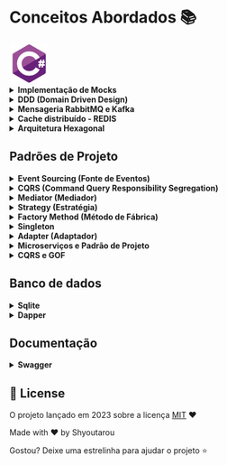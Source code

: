 # Conceitos Abordados :books:

<!--Banner session-->
<img src="./assets/csharp.svg" alt="csharp" title="C#" width="70" height="70">


<details>
    <summary><strong>Implementação de Mocks</strong></summary>
<br />


A implementação de mocks é uma prática comum no desenvolvimento de testes unitários, onde objetos simulados são utilizados para substituir dependências reais e controlar o comportamento esperado durante os testes. Vou descrever o processo geral de implementação de mocks e em seguida fazer uma comparação entre as ferramentas NSubstitute e Mockito.

Implementação de Mocks:

Escolha uma ferramenta de mocking: Existem várias bibliotecas disponíveis para implementação de mocks em diferentes linguagens de programação, como NSubstitute, Mockito, Moq, entre outras. Você precisa escolher uma biblioteca que seja compatível com a linguagem de programação que você está utilizando.

Configure a dependência a ser substituída: Identifique a dependência que será substituída pelo mock. Isso pode ser uma classe, uma interface ou um objeto que você deseja simular durante o teste.

Crie o mock: Utilize a biblioteca de mocking para criar o mock da dependência. Isso geralmente envolve criar um objeto simulado que implementa a mesma interface ou classe da dependência real.

Defina o comportamento do mock: Configure o comportamento esperado do mock. Por exemplo, você pode definir quais métodos devem ser chamados, quais valores devem ser retornados ou quais exceções devem ser lançadas em determinadas situações.

Utilize o mock nos testes: Substitua a dependência real pelo mock nos testes. Assim, você terá controle total sobre o comportamento do objeto simulado e poderá verificar se as interações esperadas ocorreram corretamente durante o teste.

NSubstitute vs. Mockito:

Aqui estão algumas características, prós e contras das bibliotecas NSubstitute e Mockito:

NSubstitute:

Características:
- Sintaxe fluente e fácil de usar.
- Suporta substituição de interfaces e classes concretas.
- Permite configurar o comportamento dos mocks de forma simples e clara.
- Fornece recursos adicionais, como verificações de argumentos e substitutos parciais.
Prós:
- Sintaxe clara e legível, o que torna os testes mais expressivos.
- Fácil integração com a maioria das estruturas de teste.
- Suporta a criação de mocks tanto para interfaces quanto para classes concretas.
- Boa documentação e comunidade ativa.
Contras:
- Algumas funcionalidades avançadas podem não estar disponíveis.
- Pode ser necessário escrever mais código em casos complexos de configuração de mocks.

Mockito:

Características:
- Biblioteca popular para mock em Java.
- Suporta substituição de interfaces e classes concretas.
- Possui uma sintaxe clara e concisa.
Prós:
- Sintaxe simples e intuitiva.
- Amplamente adotado e com uma comunidade ativa.
- Oferece recursos avançados, como verificação de chamadas, captura de argumentos e comportamento condicional.
Contras:
- Foco principal na linguagem Java, embora haja suporte para outras linguagens por meio de portes ou bibliotecas relacionadas.
- Pode haver uma curva de aprendizado inicial para dominar todos os recursos.


Ambas as ferramentas, NSubstitute e Mockito, são amplamente utilizadas e oferecem recursos eficientes para a implementação de mocks. A escolha entre elas dependerá principalmente da linguagem de programação que você está utilizando e das preferências pessoais. É recomendado experimentar as bibliotecas e verificar qual delas melhor atende às suas necessidades em termos de facilidade de uso, funcionalidades disponíveis e integração com seu ambiente de teste.

### Testes Unitários

Para criar testes unitários para o seu programa, você pode utilizar uma biblioteca de testes como o MSTest, NUnit ou XUnit. Vou utilizar o MSTest como exemplo para criar os testes unitários para as funcionalidades da classe ContaBancaria_BS.
Aqui estão os passos corretos para criar um projeto de testes MSTest para .NET Core:

1.	No Visual Studio, clique com o botão direito na solução e selecione "Adicionar" > "Novo Projeto".
2.	No painel de criação de projeto, pesquise por "Test" ou "Test Project".
3.	Escolha "Projeto de Testes MSTest" (ou "MSTest Test Project" em inglês).
4.	Dê um nome ao projeto de testes e clique em "Criar".

Com isso, você criará um projeto de testes MSTest para o seu projeto .NET Core. 

<p align="center">
	<img src="./assets/projetoMSTest.png" alt="csharp" title="C#" width="550" height="120">
</p>

Agora, crie uma nova classe chamada ContaBancaria_BS_Tests para conter os testes unitários. Lembre-se de que é uma boa prática ter uma classe de testes para cada classe que você deseja testar.


```bash
using Microsoft.VisualStudio.TestTools.UnitTesting;

[TestClass]
public class ContaBancaria_BS_Tests
{
    [TestMethod]
    public void Test_Deposito()
    {
        // Arrange
        var conta = new ContaBancaria_BS(1, "Titular Teste");
        double valorDeposito = 100.0;

        // Act
        conta.Deposito(valorDeposito);

        // Assert
        double saldoEsperado = valorDeposito;
        Assert.AreEqual(saldoEsperado, conta.GetSaldo(), "O saldo após o depósito não foi calculado corretamente.");
    }

    [TestMethod]
    public void Test_Saque()
    {
        // Arrange
        var conta = new ContaBancaria_BS(1, "Titular Teste", 200.0);
        double valorSaque = 50.0;

        // Act
        conta.Saque(valorSaque);

        // Assert
        double saldoEsperado = 200.0 - (valorSaque + 3.5);
        Assert.AreEqual(saldoEsperado, conta.GetSaldo(), "O saldo após o saque não foi calculado corretamente.");
    }

    [TestMethod]
    public void Test_ExibirDadosConta()
    {
        // Arrange
        var conta = new ContaBancaria_BS(1, "Titular Teste", 500.0);
        string dadosEsperados = "Conta 1, Titular: Titular Teste, Saldo: $ 500.00";

        // Act
        string dadosConta = conta.ToString();

        // Assert
        Assert.AreEqual(dadosEsperados, dadosConta, "Os dados da conta não foram exibidos corretamente.");
    }
}


```

Depois, mova a classe ContaBancaria_BS_Tests para esse projeto de testes e execute os testes na janela "Test Explorer".
Neste exemplo, criamos três métodos de teste para as funcionalidades Deposito, Saque e ExibirDadosConta da classe ContaBancaria_BS. Cada método de teste cria uma instância da classe ContaBancaria_BS, executa a funcionalidade relevante e, em seguida, compara o resultado com o resultado esperado usando o método Assert.AreEqual.
Lembre-se de que você pode criar mais testes para outras funcionalidades ou cenários que desejar validar. Os testes unitários são uma ótima maneira de garantir que suas classes e métodos estejam funcionando corretamente e que quaisquer alterações futuras não introduzam regressões no seu código. Certifique-se de que sua classe ContaBancaria_BS esteja corretamente implementada para que os testes funcionem conforme o esperado.

A escolha entre as diferentes bibliotecas de teste geralmente se resume a preferências pessoais, integração com ferramentas existentes ou convenções de equipe. Algumas equipes podem preferir usar a biblioteca padrão fornecida pela Microsoft, que é o MSTest. Outras podem optar por bibliotecas de terceiros, como o NUnit ou XUnit, devido a recursos adicionais ou à forma de escrever os testes.
MSTest é uma biblioteca de testes bem estabelecida e suportada pela Microsoft, e muitas vezes é a escolha padrão para projetos .NET dentro do ecossistema Microsoft. No entanto, NUnit e XUnit também são amplamente utilizados e têm uma base de usuários considerável.
Independentemente da biblioteca que você escolher, o mais importante é escrever testes unitários sólidos que cubram seus cenários de uso e garantam a qualidade do código. O uso de qualquer biblioteca de teste bem conhecida permitirá que você alcance esse objetivo.


Agora que você criou a classe de teste e instalou o MSTest, você pode executar os testes para garantir que a classe ContaBancaria_BS esteja funcionando conforme o esperado.
Para executar os testes, siga os passos abaixo:
1.	Abra a janela "Test Explorer": No Visual Studio, vá para "Test" > "Windows" > "Test Explorer". 

<p align="center">
	<img src="./assets/TestExplorer.png" alt="csharp" title="C#" width="550" height="120">
</p>

2.	Isso abrirá a janela do Test Explorer, onde você verá a lista de todos os testes disponíveis no projeto.
3.	Certifique-se de que os testes estão visíveis na janela "Test Explorer": Se você escreveu os testes corretamente com o atributo [TestMethod] acima de cada método de teste, os testes devem aparecer na janela do Test Explorer.
4.	Execute os testes: Para executar todos os testes, clique no botão "Run All" na parte superior da janela do Test Explorer. Isso executará todos os métodos de teste na classe ContaBancaria_BS_Tests e exibirá os resultados na janela.

<p align="center">
	<img src="./assets/RunAll.png" alt="csharp" title="C#" width="550" height="120">
</p>

5.	Verifique os resultados dos testes: Após a execução dos testes, você verá o status de cada teste (passou ou falhou) na janela do Test Explorer. Se um teste falhar, você verá detalhes do motivo do erro.

<p align="center">
	<img src="./assets/Passoufalhou.png" alt="csharp" title="C#" width="550" height="120">
</p>

6.	Depuração de testes (opcional): Se algum teste falhar e você quiser depurar para encontrar o problema, basta clicar com o botão direito no teste específico na janela do Test Explorer e selecionar "Debug Selected Tests". Isso permitirá que você execute o teste em modo de depuração e inspecione as variáveis e etapas do código.


<p align="center">
	<img src="./assets/DepurarErro.png" alt="csharp" title="C#" width="550" height="120">
</p>

Pronto! Você agora pode executar e verificar os resultados dos testes. Se todos os testes passarem, isso significa que suas funcionalidades na classe ContaBancaria_BS estão funcionando corretamente. Caso algum teste falhe, você poderá identificar o problema e corrigir a funcionalidade correspondente na classe original.
Lembre-se de que, conforme você desenvolve e altera a classe ContaBancaria_BS, é uma boa prática executar os testes regularmente para garantir que as mudanças não tenham introduzido regressões no código. Testes unitários são uma parte essencial da prática de desenvolvimento orientado a testes (TDD) e ajudam a manter a qualidade do código ao longo do tempo.


</details>



<details>
    <summary><strong>DDD (Domain Driven Design)</strong></summary>
    <br />


Domain-Driven Design (DDD) é uma abordagem de design de software que se concentra na modelagem do domínio do problema em questão. O objetivo principal do DDD é desenvolver sistemas que reflitam de forma precisa e eficaz as regras e conceitos do negócio, tornando o código mais legível, compreensível e escalável.

No DDD, o "domínio" refere-se à área de conhecimento específica que o software está tentando resolver. Pode ser qualquer coisa, desde uma aplicação bancária até um sistema de gerenciamento de pedidos online. O DDD coloca o domínio no centro do design do software, buscando compreender profundamente os requisitos, processos e regras do domínio.

Aqui estão alguns conceitos-chave do DDD:

1.	Modelagem do domínio: No DDD, o domínio é modelado através de entidades, agregados, serviços, eventos e valores de objetos. A ideia é criar um modelo rico e expressivo que reflita as complexidades e interações do domínio. A modelagem do domínio é uma atividade colaborativa que envolve especialistas no negócio e desenvolvedores.

2.	Bounded Contexts (Contextos Delimitados): Um Bounded Context é um limite lógico em torno de um modelo de domínio específico. É uma forma de dividir um sistema em partes menores e mais gerenciáveis, cada uma com seu próprio modelo de domínio e linguagem ubíqua (linguagem compartilhada por especialistas e desenvolvedores). Essa divisão ajuda a lidar com complexidades e a garantir que o modelo de domínio seja coerente dentro de cada contexto.

3.	Ubiquitous Language (Linguagem Ubíqua): A Linguagem Ubíqua é uma linguagem compartilhada entre os especialistas do domínio e os desenvolvedores. É uma linguagem que descreve conceitos e processos do negócio de forma precisa e comum a todas as partes envolvidas. O uso dessa linguagem comum ajuda a evitar ambiguidades e facilita a comunicação efetiva entre todos os envolvidos no projeto.

4.	Aggregates (Agregados): Agregados são grupos de objetos relacionados que são tratados como uma única unidade. Eles definem limites claros para a consistência e a transação no modelo de domínio. Os agregados encapsulam regras de negócio e controlam o acesso aos objetos internos. Eles são responsáveis por garantir a integridade dos dados e manter a consistência no contexto delimitado.

O DDD oferece uma abordagem mais estruturada e orientada ao negócio para o desenvolvimento de software, permitindo que os desenvolvedores compreendam melhor o problema em questão e criem soluções


</details>



<details>
    <summary><strong>Mensageria RabbitMQ e Kafka</strong></summary>
    <br />

Uma arquitetura de mensageria envolve a troca de mensagens assíncronas entre diferentes componentes de um sistema distribuído. Esses componentes podem ser aplicativos, serviços, microsserviços ou outros elementos que precisam se comunicar de forma eficiente e confiável. Vou explicar o funcionamento geral dessa arquitetura.

1.	Produtores de mensagens: Os produtores de mensagens são os componentes responsáveis por enviar as mensagens para a plataforma de mensageria. Eles podem ser aplicativos, serviços ou sistemas que geram dados ou eventos que precisam ser transmitidos para outros componentes. Os produtores enviam as mensagens para um "broker" (intermediário), que é a peça central da arquitetura de mensageria.

2.	Broker de mensagens: O broker é o componente central responsável por receber as mensagens dos produtores e roteá-las para os destinatários apropriados. Ele atua como um intermediário entre os produtores e os consumidores, garantindo que as mensagens sejam encaminhadas corretamente. O broker armazena temporariamente as mensagens em filas ou tópicos, dependendo do modelo de mensageria utilizado.

3.	Modelo de mensageria: Existem dois modelos comuns de mensageria: o modelo de filas e o modelo de publicação/assinatura.

4.	Modelo de filas: Nesse modelo, as mensagens são enviadas para filas específicas no broker e os consumidores se conectam a essas filas para receber as mensagens. Cada mensagem é processada por apenas um consumidor. O broker garante que as mensagens sejam entregues na ordem em que foram recebidas.
5.	Modelo de publicação/assinatura: Nesse modelo, as mensagens são publicadas em tópicos e os consumidores se inscrevem nos tópicos para receber as mensagens. Dessa forma, várias instâncias de consumidores podem receber e processar as mensagens simultaneamente. O broker garante que todas as instâncias inscritas em um tópico recebam a mensagem.
6.	Consumidores de mensagens: Os consumidores são os componentes que recebem e processam as mensagens enviadas pelos produtores. Eles podem ser aplicativos, serviços ou outros sistemas que dependem das informações contidas nas mensagens para realizar algum tipo de processamento. Os consumidores se conectam ao broker e podem consumir as mensagens em tempo real ou em intervalos regulares, dependendo da necessidade do sistema.

7.	Garantia de entrega: Em muitos sistemas de mensageria, a plataforma oferece garantias de entrega das mensagens. Isso significa que o broker garante que as mensagens sejam entregues aos consumidores, mesmo em situações de falha ou interrupção temporária. Essa garantia pode ser obtida por meio de confirmações de entrega explícitas ou outros mecanismos de rastreamento.

Uma arquitetura de mensageria é escalável e flexível, permitindo que os diferentes componentes de um sistema se comuniquem de maneira assíncrona e desacoplada. Isso ajuda a garantir uma melhor escalabilidade, resiliência e tolerância a falhas no sistema como um todo. Além disso, a mensageria é útil para lidar com picos de carga, permitindo que os produtores e consumidores ajustem o ritmo de envio e processamento de mensagens conforme necessário.

As plataformas de mensageria, como RabbitMQ e Kafka, fornecem recursos adicionais, como roteamento flexível, filas de mensagens duráveis, persistência, replicação e particionamento, que tornam a arquitetura de mensageria ainda mais poderosa e adaptável a diferentes cenários de uso.


</details>


<details>
    <summary><strong>Cache distribuído - REDIS</strong></summary>
    <br />

O cache distribuído é uma técnica utilizada para melhorar o desempenho de um sistema distribuído, armazenando em memória dados frequentemente acessados, de forma a reduzir a latência e minimizar a carga em recursos como bancos de dados ou serviços externos. Um exemplo popular de cache distribuído é o Redis.

O Redis é um banco de dados em memória de código aberto que é amplamente utilizado como uma solução de cache distribuído devido à sua velocidade, capacidade de armazenamento em memória e recursos avançados. Aqui estão algumas características e benefícios do Redis como um cache distribuído:

1.	Armazenamento em memória: O Redis é conhecido por sua capacidade de armazenar dados em memória, o que permite um acesso muito rápido e eficiente aos dados em comparação com o armazenamento em disco. Isso é especialmente útil para dados que são acessados com frequência e exigem uma resposta rápida.

2.	Estruturas de dados avançadas: O Redis oferece várias estruturas de dados avançadas, como strings, hashes, listas, conjuntos e sorted sets, que podem ser usadas para armazenar e manipular dados de forma eficiente. Isso permite que o Redis seja utilizado não apenas como um cache simples de chave-valor, mas também para realizar operações mais complexas nos dados armazenados.

3.	Recursos de expiração e evicção: O Redis permite definir um tempo de expiração para os dados armazenados, após o qual eles são automaticamente removidos do cache. Além disso, o Redis também possui recursos de evicção para gerenciar o uso de memória quando o cache atinge um determinado limite. Esses recursos garantem que o cache seja eficiente em termos de uso de memória e mantenha apenas os dados mais relevantes.

4.	Escalabilidade e alta disponibilidade: O Redis pode ser configurado como um cluster distribuído para oferecer escalabilidade horizontal e alta disponibilidade. Ele permite a distribuição dos dados em vários nós, permitindo que o cache seja dimensionado para atender a um grande número de solicitações simultâneas e fornecer uma camada de tolerância a falhas.

5.	Integração com várias linguagens e frameworks: O Redis possui bibliotecas e drivers disponíveis para várias linguagens de programação, o que facilita a integração com diferentes sistemas e aplicativos. Além disso, muitos frameworks e ferramentas populares possuem suporte nativo ao Redis, tornando a utilização do cache distribuído mais fácil e conveniente.

O Redis é amplamente adotado em diferentes cenários, desde aplicações web em tempo real até sistemas de alta performance e escalabilidade. No entanto, é importante considerar que o cache distribuído com Redis pode adicionar uma camada adicional de complexidade ao sistema, e é necessário planejar adequadamente sua implementação e gerenciamento para obter os benefícios desejados.


</details>


<details>
    <summary><strong>Arquitetura Hexagonal</strong></summary>
    <br />

A Arquitetura Hexagonal, também conhecida como Arquitetura de Ports and Adapters (Portas e Adaptadores), é um padrão de arquitetura de software que busca separar o núcleo do domínio da aplicação das camadas externas, como interfaces de usuário, bancos de dados e serviços externos. Essa abordagem promove a independência e a testabilidade do núcleo da aplicação, além de facilitar a evolução e a manutenção do sistema como um todo.

A principal ideia por trás da Arquitetura Hexagonal é colocar o domínio da aplicação no centro do design e protegê-lo das complexidades e detalhes técnicos das camadas externas. Aqui estão os principais componentes e conceitos dessa arquitetura:

1.	Núcleo do Domínio: O núcleo do domínio é o cerne da aplicação, onde estão as regras de negócio e as entidades principais. Ele é independente de qualquer tecnologia específica e contém a lógica que define o comportamento da aplicação.

2.	Portas (Ports): As portas são interfaces que representam contratos entre o núcleo do domínio e as camadas externas. Elas definem os serviços ou funcionalidades que o núcleo do domínio precisa para se comunicar com o mundo externo. As portas são implementadas pelas camadas externas, como interfaces de usuário, serviços externos, adaptadores de banco de dados, etc.

3.	Adaptadores (Adapters): Os adaptadores são as implementações concretas das portas. Eles conectam o núcleo do domínio às camadas externas, permitindo que o sistema se comunique com recursos externos. Por exemplo, um adaptador pode ser responsável por implementar uma porta que realiza a persistência de dados em um banco de dados específico.

4.	Camadas Externas: As camadas externas são responsáveis por lidar com detalhes técnicos, como interfaces de usuário, persistência de dados, serviços externos, entre outros. Elas dependem do núcleo do domínio e se comunicam com ele por meio das portas.

A Arquitetura Hexagonal promove diversos benefícios, como:

- Desacoplamento: O núcleo do domínio não conhece as implementações específicas das camadas externas, o que resulta em um sistema altamente desacoplado. Isso permite que as camadas sejam substituídas ou modificadas sem afetar o núcleo do domínio.

- Testabilidade: O núcleo do domínio pode ser facilmente testado de forma isolada, pois não possui dependências diretas com as camadas externas. Isso facilita a criação de testes automatizados e aumenta a confiabilidade do sistema.

- Flexibilidade: A Arquitetura Hexagonal permite a evolução do sistema de forma mais fácil e modular. As mudanças nas camadas externas não afetam o núcleo do domínio, tornando o sistema mais flexível e adaptável a novos requisitos.

- Reutilização de Código: A separação clara entre o núcleo do domínio e as camadas externas permite reutilizar o código do domínio em diferentes contextos e interfaces, facilitando a manutenção e reduzindo a duplicação de código.

No entanto, a Arquitetura Hexagonal também pode aumentar a complexidade do sistema, especialmente em aplicações menores ou com requisitos mais simples. É importante avaliar as necessidades do projeto e o tamanho da equipe antes de adotar essa arquitetura, a fim de evitar excesso de complexidade desnecessária.


</details>

## Padrões de Projeto

<details>
    <summary><strong>Event Sourcing (Fonte de Eventos)</strong></summary>
    <br />

O Event Sourcing é um padrão que captura todos os eventos de mudança de estado em um sistema e os armazena como uma sequência de eventos. Esses eventos podem ser reproduzidos para reconstruir o estado atual do sistema a qualquer momento.

O padrão de projeto Event Sourcing (Fonte de Eventos) é uma abordagem em que o estado de um sistema é determinado por uma sequência de eventos que descrevem todas as alterações ocorridas nesse sistema ao longo do tempo. Em vez de armazenar apenas o estado atual, o Event Sourcing registra todos os eventos relevantes e os armazena em uma sequência imutável.

Aqui está um exemplo simples em C# para ilustrar como o Event Sourcing pode ser implementado:


```bash
// Definição do modelo de evento
public abstract class Event
{
    public DateTime Timestamp { get; } = DateTime.Now;
}

public class DepositoRealizadoEvent : Event
{
    public double Valor { get; }

    public DepositoRealizadoEvent(double valor)
    {
        Valor = valor;
    }
}

public class SaqueRealizadoEvent : Event
{
    public double Valor { get; }

    public SaqueRealizadoEvent(double valor)
    {
        Valor = valor;
    }
}

// Definição da classe ContaBancaria
public class ContaBancaria
{
    private readonly List<Event> eventos;
    private double saldo;

    public ContaBancaria()
    {
        eventos = new List<Event>();
        saldo = 0;
    }

    public void Deposito(double valor)
    {
        var evento = new DepositoRealizadoEvent(valor);
        eventos.Add(evento);
        saldo += valor;
    }

    public void Saque(double valor)
    {
        if (saldo >= valor)
        {
            var evento = new SaqueRealizadoEvent(valor);
            eventos.Add(evento);
            saldo -= valor;
        }
        else
        {
            throw new InvalidOperationException("Saldo insuficiente");
        }
    }

    public void ReverterUltimoEvento()
    {
        if (eventos.Count > 0)
        {
            var ultimoEvento = eventos[eventos.Count - 1];
            eventos.Remove(ultimoEvento);

            if (ultimoEvento is DepositoRealizadoEvent depositoEvent)
            {
                saldo -= depositoEvent.Valor;
            }
            else if (ultimoEvento is SaqueRealizadoEvent saqueEvent)
            {
                saldo += saqueEvent.Valor;
            }
        }
    }

    public override string ToString()
    {
        return $"Saldo: {saldo:C}";
    }
}

```

Nesta implementação, utilizamos classes para representar os eventos relevantes para a ContaBancaria, como DepositoRealizadoEvent e SaqueRealizadoEvent. Cada evento registra as informações necessárias para reconstruir o estado da conta.

A classe ContaBancaria mantém uma lista de eventos ocorridos, armazenados na ordem em que foram registrados. Os métodos Deposito e Saque adicionam os eventos correspondentes à lista e atualizam o saldo da conta. O método ReverterUltimoEvento desfaz o último evento registrado, atualizando o saldo de acordo.

Dessa forma, utilizando o padrão de Event Sourcing, é possível registrar todos os eventos ocorridos na conta bancária ao longo do tempo, permitindo a reconstrução do estado atual a partir dessa sequência de eventos.

Lembrando que essa é uma implementação simplificada do Event Sourcing, e em um cenário real seria necessário considerar aspectos como persistência dos eventos em uma fonte de armazenamento, reconstrução do estado

Conclusão: 

A implementação utilizando o padrão de Event Sourcing tornou a classe ContaBancaria mais longa e complexa em comparação com a implementação anterior. O Event Sourcing, como qualquer padrão de projeto, tem vantagens e desvantagens, e a escolha de usá-lo depende do contexto e dos requisitos do sistema.

A principal vantagem do Event Sourcing é a capacidade de reconstruir o estado atual de um objeto ou sistema a partir de uma sequência de eventos registrados. Isso permite rastrear todas as alterações ocorridas ao longo do tempo e obter uma visão histórica completa do objeto. Além disso, o Event Sourcing possibilita implementar recursos como desfazer/reverter eventos, auditoria e análise de dados históricos.

No entanto, o Event Sourcing também adiciona complexidade ao código. Ele introduz a necessidade de manter e gerenciar uma sequência de eventos, além de exigir uma lógica adicional para reconstruir o estado atual a partir desses eventos. Em alguns casos, essa complexidade pode ser desnecessária ou indesejada, especialmente quando os requisitos do sistema não exigem a capacidade de reconstrução de estados passados ou de desfazer eventos.

Portanto, é importante avaliar os requisitos do sistema, o contexto e as necessidades específicas antes de decidir se o padrão de Event Sourcing é apropriado. Em alguns casos, uma abordagem mais simples e direta, como a implementação original sem Event Sourcing, pode ser mais adequada e compreensível.

Na implementação específica do exemplo da classe ContaBancaria, o uso do padrão de Event Sourcing pode ser considerado desnecessário, pois os requisitos do sistema não parecem exigir a capacidade de reconstrução do estado passado ou de desfazer eventos. Portanto, para esse caso específico, uma abordagem mais simples e direta, como a implementação original sem o Event Sourcing, pode ser mais indicada.

No entanto, é importante lembrar que a adequação do padrão de Event Sourcing depende dos requisitos e das necessidades do sistema em questão. Em outros cenários, em que seja necessário manter um histórico completo de eventos ou permitir a reconstrução de estados anteriores, o Event Sourcing pode ser uma escolha valiosa.

Portanto, é sempre recomendado analisar cuidadosamente os requisitos do sistema, considerar as vantagens e desvantagens do padrão de Event Sourcing e avaliar se ele realmente trará benefícios significativos ao projeto em questão. A decisão final dependerá do contexto e das necessidades específicas do sistema.


</details>


<details>
    <summary><strong>CQRS (Command Query Responsibility Segregation)</strong></summary>
    <br />

O CQRS é um padrão que separa as operações de leitura (queries) das operações de gravação (commands) em um sistema. Ele divide o modelo de domínio em dois, otimizando as operações de leitura e gravação de forma independente.

O padrão de projeto CQRS (Command Query Responsibility Segregation) separa a lógica de gravação (comandos) da lógica de leitura (consultas) em um sistema. Ele reconhece que as operações de gravação e leitura têm necessidades e características diferentes, permitindo que sejam tratadas de forma independente.

Aqui está um exemplo simples em C# para demonstrar como o CQRS pode ser implementado:


```bash
// Definição dos comandos
public class DepositoCommand
{
    public int NumeroConta { get; set; }
    public double Valor { get; set; }
}

public class SaqueCommand
{
    public int NumeroConta { get; set; }
    public double Valor { get; set; }
}

// Definição dos handlers de comandos
public class ContaBancariaCommandHandler
{
    private readonly Dictionary<int, ContaBancaria> contas;

    public ContaBancariaCommandHandler()
    {
        contas = new Dictionary<int, ContaBancaria>();
    }

    public void Handle(DepositoCommand command)
    {
        if (!contas.ContainsKey(command.NumeroConta))
        {
            throw new InvalidOperationException("Conta não encontrada");
        }

        ContaBancaria conta = contas[command.NumeroConta];
        conta.Deposito(command.Valor);
    }

    public void Handle(SaqueCommand command)
    {
        if (!contas.ContainsKey(command.NumeroConta))
        {
            throw new InvalidOperationException("Conta não encontrada");
        }

        ContaBancaria conta = contas[command.NumeroConta];
        conta.Saque(command.Valor);
    }

    public void CriarConta(ContaBancaria conta)
    {
        contas[conta.Numero] = conta;
    }
}

// Definição dos queries
public class SaldoQuery
{
    public int NumeroConta { get; set; }
}

// Definição dos handlers de queries
public class ContaBancariaQueryHandler
{
    private readonly Dictionary<int, ContaBancaria> contas;

    public ContaBancariaQueryHandler()
    {
        contas = new Dictionary<int, ContaBancaria>();
    }

    public double Handle(SaldoQuery query)
    {
        if (!contas.ContainsKey(query.NumeroConta))
        {
            throw new InvalidOperationException("Conta não encontrada");
        }

        ContaBancaria conta = contas[query.NumeroConta];
        return conta.Saldo;
    }
}

// Uso do CQRS
public class Program
{
    public static void Main(string[] args)
    {
        var commandHandler = new ContaBancariaCommandHandler();
        var queryHandler = new ContaBancariaQueryHandler();

        // Criar uma nova conta
        var conta = new ContaBancaria(5447, "Milton Gonçalves");
        commandHandler.CriarConta(conta);

        // Realizar operações na conta
        commandHandler.Handle(new DepositoCommand { NumeroConta = conta.Numero, Valor = 200.0 });
        commandHandler.Handle(new SaqueCommand { NumeroConta = conta.Numero, Valor = 199.0 });

        // Obter saldo da conta
        double saldo = queryHandler.Handle(new SaldoQuery { NumeroConta = conta.Numero });

        Console.WriteLine($"Saldo da conta {conta.Numero}: {saldo:C}");
    }
}

```


Nessa implementação, utilizamos a classe ContaBancaria fornecida e renomeamos os handlers de comandos e queries para ContaBancariaCommandHandler e ContaBancariaQueryHandler, respectivamente.

As classes de comandos (DepositoCommand e SaqueCommand) representam as operações de gravação. Os handlers de comandos (ContaBancariaCommandHandler) são responsáveis por processar esses comandos e atualizar o saldo da conta correspondente.

No exemplo, primeiro criamos uma nova conta bancária com o número 5447 e o titular "Milton Gonçalves". Em seguida, utilizamos o ContaBancariaCommandHandler para realizar operações na conta, como depósitos e saques.

Para realizar uma consulta de saldo, utilizamos a classe SaldoQuery, que representa a operação de consulta. O ContaBancariaQueryHandler é responsável por processar essa consulta e retornar o saldo da conta correspondente.

Ao executar o código, as operações de depósito e saque são realizadas na conta bancária criada, e em seguida é feita uma consulta para obter o saldo atual da conta. O resultado é impresso no console.

Essa implementação utiliza o padrão CQRS para separar as operações de leitura e gravação, permitindo um melhor controle sobre cada tipo de operação e facilitando a evolução e manutenção do sistema ao longo do tempo.


Conclusão: 

Você está correto em apontar que a implementação utilizando o padrão CQRS tornou a classe ContaBancaria mais longa e complexa em comparação com a implementação original. O CQRS, como qualquer padrão de projeto, tem vantagens e desvantagens, e a escolha de usá-lo depende do contexto e dos requisitos do sistema.

A principal vantagem do padrão CQRS é a separação clara e explícita das operações de leitura e gravação. Isso permite otimizar cada tipo de operação de acordo com suas necessidades específicas. Por exemplo, a lógica de gravação pode ser otimizada para garantir a consistência e integridade dos dados, enquanto a lógica de leitura pode ser otimizada para melhorar o desempenho ao recuperar informações.

Além disso, o padrão CQRS facilita a evolução e manutenção do sistema ao longo do tempo. Como as operações de leitura e gravação são separadas, é possível modificar ou adicionar novas funcionalidades em uma área sem afetar a outra. Isso melhora a escalabilidade e a flexibilidade do sistema.

No entanto, é importante notar que a adoção do padrão CQRS não é recomendada para todos os sistemas. Em alguns casos, onde a complexidade não é alta ou os requisitos não exigem separação estrita das operações de leitura e gravação, pode ser mais adequado manter uma implementação mais simples e compreensível.

A escolha de usar ou não o padrão CQRS deve ser baseada em uma análise cuidadosa dos requisitos do sistema, complexidade do domínio e necessidades específicas. É essencial considerar se os benefícios trazidos pelo padrão CQRS superam a complexidade adicional que ele pode introduzir.

Em resumo, o padrão CQRS é útil em cenários complexos ou onde a separação de operações de leitura e gravação é crítica. Porém, em casos mais simples, pode ser preferível manter uma implementação mais simples e compreensível.



</details>


<details>
    <summary><strong>Mediator (Mediador)</strong></summary>
    <br />

O Mediator é um padrão que promove o baixo acoplamento entre componentes de um sistema. Ele define um objeto mediador que coordena as interações entre esses componentes, reduzindo a dependência direta entre eles.

O padrão de projeto Mediator é um padrão comportamental que promove a comunicação indireta entre objetos, reduzindo o acoplamento entre eles. O Mediator define um objeto mediador que coordena as interações entre outros objetos, conhecidos como colegas. Essa abordagem facilita a manutenção e extensão do sistema, uma vez que as interações ocorrem por meio de um único ponto de comunicação centralizado.

Aqui está uma implementação simplificada do padrão Mediator para a aplicação de ContaBancaria em C#:


```bash
// Definição do mediador
public interface IMediator
{
    void Enviar(string mensagem, ContaBancaria conta);
}

// Implementação do mediador
public class ContaMediator : IMediator
{
    public void Enviar(string mensagem, ContaBancaria conta)
    {
        if (mensagem == "Saldo")
        {
            double saldo = conta.ObterSaldo();
            Console.WriteLine($"Saldo da conta {conta.Numero}: {saldo:C}");
        }
        else if (mensagem == "Deposito")
        {
            conta.RealizarDeposito();
            Console.WriteLine($"Depósito realizado na conta {conta.Numero}");
        }
        else if (mensagem == "Saque")
        {
            conta.RealizarSaque();
            Console.WriteLine($"Saque realizado na conta {conta.Numero}");
        }
        else
        {
            Console.WriteLine("Mensagem inválida.");
        }
    }
}

// Definição da classe ContaBancaria
public class ContaBancaria
{
    public int Numero { get; }
    private double saldo;
    private readonly IMediator mediator;

    public ContaBancaria(int numero, IMediator mediator)
    {
        Numero = numero;
        saldo = 0;
        this.mediator = mediator;
    }

    public double ObterSaldo()
    {
        // Lógica para obter o saldo
        return saldo;
    }

    public void RealizarDeposito()
    {
        // Lógica para realizar um depósito
        saldo += 100;
    }

    public void RealizarSaque()
    {
        // Lógica para realizar um saque
        saldo -= 50;
    }

    public void EnviarMensagem(string mensagem)
    {
        mediator.Enviar(mensagem, this);
    }
}

// Uso do Mediator
public class Program
{
    public static void Main(string[] args)
    {
        var mediator = new ContaMediator();
        var conta = new ContaBancaria(5447, mediator);

        // Enviar mensagens ao mediador
        conta.EnviarMensagem("Saldo");
        conta.EnviarMensagem("Deposito");
        conta.EnviarMensagem("Saque");
        conta.EnviarMensagem("Mensagem inválida");
    }
}

```


Nessa implementação, temos a interface IMediator que define o contrato para o mediador, que é implementado pela classe ContaMediator. O mediador possui a responsabilidade de receber mensagens e coordenar as interações entre as contas bancárias.

A classe ContaBancaria possui um número de conta, um saldo e uma referência ao mediador. Ela expõe métodos para obter o saldo, realizar depósitos e saques. Ao receber uma mensagem, a conta envia essa mensagem ao mediador através do método EnviarMensagem(). O mediador é responsável por interpretar a mensagem e executar a lógica correspondente.

No exemplo, ao executar o código, criamos uma instância do mediador (ContaMediator) e uma instância da conta bancária com o número 5447. Em seguida, enviamos algumas mensagens à conta utilizando o método EnviarMensagem(), como "Saldo", "Deposito", "Saque" e uma mensagem inválida. O mediador interpreta cada mensagem e executa a lógica correspondente, como obter o saldo da conta, realizar um depósito ou um saque.

A vantagem do padrão Mediator é que ele facilita a comunicação indireta entre objetos, reduzindo o acoplamento e melhorando a manutenção e extensibilidade do sistema. O mediador atua como um ponto central de coordenação, permitindo que as interações entre objetos sejam encapsuladas e gerenciadas de forma mais organizada.

No entanto, é importante considerar o uso do padrão Mediator com cautela. Em sistemas pequenos e com poucas interações entre objetos, a introdução de um mediador pode adicionar complexidade desnecessária. Portanto, a escolha de utilizar o padrão Mediator deve ser baseada nas necessidades específicas do sistema e no grau de acoplamento entre os objetos.


Conclusão: 


O Mediator é uma excelente opção quando há a necessidade de coordenar as interações entre objetos e reduzir o acoplamento entre eles.

Ao utilizar o Mediator, você separou a lógica de comunicação e coordenação em uma classe específica, o mediador. Isso permite que as contas bancárias se comuniquem de forma indireta, enviando mensagens ao mediador, que por sua vez interpreta e executa a lógica adequada. Essa abordagem ajuda a simplificar a implementação das contas bancárias e melhora a organização e manutenibilidade do código.

O padrão Mediator é especialmente útil quando o número de interações entre objetos aumenta, ou quando é necessário adicionar novos comportamentos de forma flexível. Ele promove a coesão e o baixo acoplamento entre os objetos participantes, permitindo uma evolução mais fácil do sistema.

Lembre-se de sempre avaliar as necessidades do sistema e escolher o padrão de projeto mais adequado para cada situação. O padrão Mediator certamente pode ser uma excelente opção quando há a necessidade de coordenação e comunicação entre objetos.


### MediatR

A função AddMediatR é usada para configurar o MediatR na injeção de dependência do ASP.NET Core. O MediatR é uma biblioteca que implementa o padrão mediator (mediador), permitindo a implementação de comunicação e gerenciamento de solicitações e manipuladores em um aplicativo.

Ao chamar builder.Services.AddMediatR(Assembly.GetExecutingAssembly()), você está registrando os manipuladores de solicitação e notificação definidos no assembly atual na injeção de dependência. Isso permite que você use o MediatR para enviar solicitações e notificações em seu aplicativo.

O MediatR facilita a separação das preocupações no código, fornecendo um meio de comunicação entre diferentes partes do sistema sem criar acoplamento rígido entre elas. Com o MediatR, você pode enviar uma solicitação para um manipulador apropriado, que irá processá-la e retornar uma resposta. Você também pode enviar notificações para notificar outros componentes sobre eventos importantes que ocorrem no sistema.

A chamada Assembly.GetExecutingAssembly() retorna o assembly atual, onde o código está sendo executado. Ao passá-lo para AddMediatR, você está dizendo ao MediatR para procurar e registrar todos os manipuladores de solicitação e notificação definidos no assembly atual.

Depois de registrar o MediatR dessa forma, você pode injetar o IMediator em outras partes do seu aplicativo e usá-lo para enviar solicitações e notificações. Por exemplo:


```bash
public class MeuServico
{
    private readonly IMediator _mediator;

    public MeuServico(IMediator mediator)
    {
        _mediator = mediator;
    }

    public async Task ExecutarAlgo()
    {
        // Enviar uma solicitação e receber a resposta
        var resposta = await _mediator.Send(new MinhaSolicitacao());

        // Enviar uma notificação
        await _mediator.Publish(new MinhaNotificacao());
    }
}


```

## Links para implementar ASP.NET Core, CQRS e Mediator

- [ASP .NET Core  - Usando o padrão Mediator com MediatR (CQRS)](https://www.macoratti.net/20/07/aspc_mediatr1.htm)
- [ASP.NET Core - Usando a biblioteca MediatR (revisitado)](https://macoratti.net/21/06/aspnc_meditr1.htm)
- [.NET - Apresentando a biblioteca MediatR](https://www.youtube.com/watch?v=J-mC0i_R72M)
- [ASP.NET Core, CQRS e Mediator](https://balta.io/blog/aspnet-core-cqrs-mediator)
- [Mediator Pattern com MediatR no ASP.NET Core](https://www.treinaweb.com.br/blog/mediator-pattern-com-mediatr-no-asp-net-core)
- [MediatR Repo](https://github.com/jbogard/MediatR)
- [MediatR no .NET 6.0](https://henriquemauri.net/mediatr-no-net-6-0/)


</details>


<details>
    <summary><strong>Strategy (Estratégia)</strong></summary>
    <br />

O Strategy é um padrão que permite definir diferentes estratégias (algoritmos) encapsulados em classes separadas. Essas estratégias podem ser selecionadas e trocadas dinamicamente durante a execução do programa, sem modificar a lógica subjacente.


O padrão de projeto Strategy é um padrão comportamental que permite definir uma família de algoritmos, encapsulá-los em classes separadas e torná-los intercambiáveis. Isso permite que o algoritmo seja selecionado dinamicamente durante a execução do programa, sem que seja necessário modificar o código que o utiliza.

Aqui está uma implementação simplificada do padrão Strategy para a aplicação de ContaBancaria em C#:


```bash
// Definição da interface Strategy
public interface ICalculadoraTaxa
{
    double CalcularTaxa(double valor);
}

// Implementações concretas da interface Strategy
public class CalculadoraTaxaSimples : ICalculadoraTaxa
{
    public double CalcularTaxa(double valor)
    {
        return valor * 0.01;
    }
}

public class CalculadoraTaxaEspecial : ICalculadoraTaxa
{
    public double CalcularTaxa(double valor)
    {
        return valor * 0.005;
    }
}

// Classe ContaBancaria que utiliza o padrão Strategy
public class ContaBancaria
{
    public int Numero { get; }
    private double saldo;
    private ICalculadoraTaxa calculadoraTaxa;

    public ContaBancaria(int numero, ICalculadoraTaxa calculadoraTaxa)
    {
        Numero = numero;
        saldo = 0;
        this.calculadoraTaxa = calculadoraTaxa;
    }

    public double ObterSaldo()
    {
        return saldo;
    }

    public void Deposito(double valor)
    {
        double taxa = calculadoraTaxa.CalcularTaxa(valor);
        saldo += valor - taxa;
    }

    public void Saque(double valor)
    {
        double taxa = calculadoraTaxa.CalcularTaxa(valor);
        saldo -= valor + taxa;
    }
}

// Uso do padrão Strategy
public class Program
{
    public static void Main(string[] args)
    {
        // Criar uma conta bancária com a calculadora de taxa simples
        var conta1 = new ContaBancaria(5447, new CalculadoraTaxaSimples());
        conta1.Deposito(500);
        conta1.Saque(100);
        Console.WriteLine($"Saldo da conta {conta1.Numero}: {conta1.ObterSaldo()}");

        // Criar outra conta bancária com a calculadora de taxa especial
        var conta2 = new ContaBancaria(5139, new CalculadoraTaxaEspecial());
        conta2.Deposito(1000);
        conta2.Saque(200);
        Console.WriteLine($"Saldo da conta {conta2.Numero}: {conta2.ObterSaldo()}");
    }
}

```

No exemplo, criamos duas contas bancárias: uma usando a estratégia CalculadoraTaxaSimples e outra usando a estratégia CalculadoraTaxaEspecial. Durante as operações de depósito e saque, a estratégia correspondente é utilizada para calcular a taxa, permitindo que diferentes contas utilizem diferentes lógicas de cálculo de taxa.

Ao executar o código, realizamos operações de depósito e saque em cada uma das contas e exibimos o saldo atualizado. Cada conta utiliza a estratégia apropriada para calcular a taxa correspondente, resultando em saldos diferentes.

A vantagem do padrão Strategy é a flexibilidade que ele proporciona ao permitir que diferentes estratégias sejam utilizadas dinamicamente. Isso torna o código mais modular, de fácil manutenção e extensível, pois novas estratégias podem ser adicionadas sem a necessidade de modificar as classes que as utilizam.

No contexto da aplicação de ContaBancaria, o padrão Strategy permite que diferentes contas possam utilizar lógicas de cálculo de taxa específicas sem a necessidade de modificar a classe ContaBancaria em si. Isso proporciona um código mais limpo, coeso e de fácil manutenção.


Conclusão: 

O Strategy é de fato uma abordagem poderosa para lidar com diferentes estratégias ou algoritmos em um sistema, permitindo que sejam intercambiáveis de forma flexível.

Ao utilizar o Strategy, você conseguiu separar a lógica de cálculo de taxas em diferentes estratégias, representadas pelas classes CalculadoraTaxaSimples e CalculadoraTaxaEspecial. Isso proporciona uma maior modularidade e facilita a adição de novas estratégias no futuro sem afetar a classe ContaBancaria.

Com o Strategy, você pode facilmente criar novas implementações da interface ICalculadoraTaxa para representar diferentes lógicas de cálculo de taxas, como taxas progressivas, taxas personalizadas, etc. Isso permite que você adapte a aplicação de ContaBancaria para diferentes cenários sem alterar sua estrutura básica.

Além disso, o Strategy também ajuda a melhorar a legibilidade e a manutenibilidade do código, pois as diferentes estratégias são encapsuladas em classes separadas, tornando o código mais claro e organizado.

Portanto, ao utilizar o padrão de projeto Strategy na implementação da aplicação de ContaBancaria, você obteve benefícios como flexibilidade, modularidade e facilidade de manutenção, o que é uma ótima conquista.



</details>


<details>
    <summary><strong>Factory Method (Método de Fábrica)</strong></summary>
    <br />


O Factory Method é um padrão que fornece uma interface para criar objetos, mas permite que as subclasses decidam qual classe concreta instanciar. Ele encapsula a criação de objetos, fornecendo flexibilidade e permitindo que o código cliente trabalhe com interfaces em vez de implementações específicas.

O padrão de projeto Factory Method é um padrão de criação que fornece uma interface para criar objetos, mas permite que as subclasses decidam qual classe concreta instanciar. Ele encapsula a lógica de criação em uma classe separada, chamada de fábrica, que é responsável por criar objetos.

Aqui está uma implementação simplificada do padrão Factory Method para a aplicação de ContaBancaria em C#:


```bash
// Interface da ContaBancaria
public interface IContaBancaria
{
    int Numero { get; }
    string Titular { get; }
    double Saldo { get; }

    void Deposito(double valor);
    void Saque(double valor);
}

// Implementação concreta da ContaBancaria
public class ContaBancaria : IContaBancaria
{
    public int Numero { get; }
    public string Titular { get; }
    public double Saldo { get; private set; }

    public ContaBancaria(int numero, string titular)
    {
        Numero = numero;
        Titular = titular;
        Saldo = 0;
    }

    public void Deposito(double valor)
    {
        Saldo += valor;
    }

    public void Saque(double valor)
    {
        Saldo -= valor;
    }
}

// Interface da fábrica de ContaBancaria
public interface IContaBancariaFactory
{
    IContaBancaria CriarConta(int numero, string titular);
}

// Implementação concreta da fábrica de ContaBancaria
public class ContaBancariaFactory : IContaBancariaFactory
{
    public IContaBancaria CriarConta(int numero, string titular)
    {
        return new ContaBancaria(numero, titular);
    }
}

// Uso do Factory Method
public class Program
{
    public static void Main(string[] args)
    {
        IContaBancariaFactory contaFactory = new ContaBancariaFactory();

        // Criar uma conta bancária utilizando a fábrica
        IContaBancaria conta = contaFactory.CriarConta(5447, "Milton Gonçalves");

        // Realizar operações na conta
        conta.Deposito(500);
        conta.Saque(200);

        Console.WriteLine($"Conta {conta.Numero}, Titular: {conta.Titular}, Saldo: {conta.Saldo:C}");
    }
}

```


Nessa implementação, temos a interface IContaBancaria, que define a interface para a classe ContaBancaria. A classe ContaBancaria implementa essa interface e possui os membros necessários para representar uma conta bancária, como número, titular e saldo. As operações de depósito e saque são implementadas na classe ContaBancaria.

Em seguida, temos a interface IContaBancariaFactory, que define a interface para a fábrica de ContaBancaria. A classe ContaBancariaFactory implementa essa interface e possui um método CriarConta que retorna uma nova instância de ContaBancaria com os parâmetros fornecidos.

No exemplo, utilizamos a fábrica ContaBancariaFactory para criar uma instância de ContaBancaria com o número 5447 e o titular "Milton Gonçalves". Em seguida, realizamos operações de depósito e saque na conta e exibimos o saldo

Conclusão: 

O Factory Method é uma ótima opção quando se deseja delegar a responsabilidade de criação de objetos para uma classe específica, mantendo a flexibilidade de escolher qual classe concreta será instanciada.

Ao utilizar o Factory Method, você encapsulou a lógica de criação da ContaBancaria na classe ContaBancariaFactory, fornecendo um método CriarConta que retorna uma instância de ContaBancaria. Isso permite que você crie contas bancárias sem a necessidade de conhecer os detalhes da implementação da classe.

A vantagem do padrão Factory Method é que ele promove a flexibilidade e a extensibilidade do código. Ao utilizar uma fábrica, você pode adicionar novas classes concretas de ContaBancaria sem alterar o código cliente que utiliza a fábrica. Isso facilita a adição de novos tipos de contas bancárias no futuro, caso seja necessário.

Além disso, o Factory Method também ajuda a melhorar a legibilidade e a manutenibilidade do código, pois a criação de objetos é centralizada em uma classe específica. Isso facilita a compreensão do código e o torna mais modular.

Portanto, ao utilizar o padrão de projeto Factory Method na implementação da aplicação de ContaBancaria, você obteve benefícios como flexibilidade, extensibilidade e organização do código.

Lembre-se de que cada padrão de projeto possui suas vantagens e desvantagens, e a escolha do padrão mais adequado depende das necessidades específicas do sistema. A escolha do Factory Method foi apropriada para a aplicação de ContaBancaria no contexto em que você está trabalhando.



</details>


<details>
    <summary><strong>Singleton</strong></summary>
    <br />

O Singleton é um padrão que garante a existência de apenas uma instância de uma classe em todo o sistema. Ele fornece um ponto de acesso global para essa instância única, permitindo que outros objetos compartilhem e utilizem seus recursos.
O padrão de projeto Singleton é um padrão de criação que permite garantir que uma classe tenha apenas uma instância e fornece um ponto de acesso global para essa instância. Ele é útil quando você precisa de uma única instância de uma classe em todo o sistema.

Aqui está uma implementação simplificada do padrão Singleton para a aplicação de ContaBancaria em C#:



```bash
public class ContaBancaria
{
    public int Numero { get; }
    public string Titular { get; }
    public double Saldo { get; private set; }

    // Instância única do Singleton
    private static ContaBancaria instancia;

    // Construtor privado para evitar instanciar diretamente
    private ContaBancaria(int numero, string titular)
    {
        Numero = numero;
        Titular = titular;
        Saldo = 0;
    }

    // Método estático para obter a instância única do Singleton
    public static ContaBancaria GetInstancia(int numero, string titular)
    {
        if (instancia == null)
        {
            instancia = new ContaBancaria(numero, titular);
        }

        return instancia;
    }

    public void Deposito(double valor)
    {
        Saldo += valor;
    }

    public void Saque(double valor)
    {
        Saldo -= valor;
    }
}

// Uso do Singleton
public class Program
{
    public static void Main(string[] args)
    {
        // Obter a instância única do Singleton
        ContaBancaria conta1 = ContaBancaria.GetInstancia(5447, "Milton Gonçalves");
        ContaBancaria conta2 = ContaBancaria.GetInstancia(5447, "Milton Gonçalves");

        // Verificar se as contas são a mesma instância
        bool mesmoObjeto = conta1 == conta2;
        Console.WriteLine($"As contas são a mesma instância: {mesmoObjeto}");

        // Realizar operações nas contas
        conta1.Deposito(500);
        conta2.Saque(200);

        Console.WriteLine($"Saldo da conta: {conta1.Saldo}");
    }
}

```


Nessa implementação, a classe ContaBancaria é configurada como um Singleton. A instância única do Singleton é armazenada na variável estática instancia. O construtor é privado para evitar a criação direta de instâncias da classe. Em vez disso, a classe fornece um método estático GetInstancia que retorna a instância única do Singleton, criando-a se ainda não existir.

No exemplo, obtemos a instância única do Singleton ContaBancaria chamando o método GetInstancia duas vezes. Verificamos se as contas são a mesma instância comparando-as com o operador ==. Em seguida, realizamos operações de depósito e saque nas contas e exibimos o saldo.

A vantagem do padrão Singleton é que ele garante que apenas uma instância de uma classe exista em todo o sistema. Isso pode ser útil em situações em que é necessário controlar o acesso a recursos compartilhados, como uma conexão de banco de dados, um arquivo de log, uma pool de conexões, entre outros.

No entanto, é importante usar o Singleton com cautela, pois ele pode introduzir acoplamento forte e dificultar o teste unitário e a manutenção

Conclusão: 

A vantagem do padrão Singleton não está necessariamente na simplicidade da classe em si, mas sim em garantir que exista apenas uma única instância dessa classe em todo o sistema. Isso pode ser útil em várias situações:

Controle de recursos compartilhados: O Singleton permite que você tenha um ponto centralizado de acesso a recursos compartilhados, como conexões de banco de dados, pools de conexões, caches, objetos de configuração etc. Isso evita a duplicação desnecessária desses recursos e garante o uso eficiente e consistente em todo o sistema.

Compartilhamento de estado: O Singleton é útil quando você precisa compartilhar informações ou estado entre diferentes partes do sistema. Por exemplo, em um aplicativo de configurações globais, o Singleton pode ser usado para armazenar e compartilhar as configurações em todo o sistema.

Acesso centralizado: O Singleton fornece um ponto de acesso global para a instância única, facilitando o uso dessa instância em várias partes do sistema. Isso evita a necessidade de passar a instância como parâmetro ou criar várias instâncias em diferentes partes do código.

Flexibilidade para extensão: Ao utilizar o Singleton, você tem a flexibilidade de modificar ou estender o comportamento da classe Singleton sem afetar o código cliente. Você pode adicionar métodos ou propriedades à classe Singleton para atender a novos requisitos sem quebrar a integração com o restante do sistema.

No entanto, é importante ponderar sobre a necessidade real do Singleton em um determinado cenário. Em alguns casos, pode ser preferível manter a classe mais simples e compreensível, evitando a complexidade adicional introduzida pelo padrão Singleton. Se a necessidade de uma única instância não é um requisito crítico para o sistema, talvez seja melhor considerar outras abordagens mais simples.

A escolha de usar ou não o padrão Singleton depende do contexto e das necessidades específicas do projeto. É sempre importante avaliar os prós e contras de qualquer padrão de projeto antes de decidir aplicá-lo em um determinado cenário.



</details>


<details>
    <summary><strong>Adapter (Adaptador)</strong></summary>
    <br />

O Adapter é um padrão que permite que objetos com interfaces incompatíveis trabalhem juntos. Ele converte a interface de uma classe em outra interface esperada pelo cliente, facilitando a integração de diferentes componentes.


O padrão de projeto Adapter é um padrão estrutural que permite que objetos com interfaces incompatíveis trabalhem juntos. Ele converte a interface de uma classe em outra interface esperada pelo cliente, permitindo que classes com funcionalidades diferentes sejam utilizadas de forma transparente.

Aqui está uma implementação simplificada do padrão Adapter para a aplicação de ContaBancaria em C#:



```bash
// Interface original incompatível com o cliente
public interface IContaEspecial
{
    void DepositoEspecial(double valor);
    void SaqueEspecial(double valor);
}

// Classe concreta que implementa a interface original
public class ContaEspecial : IContaEspecial
{
    public void DepositoEspecial(double valor)
    {
        Console.WriteLine($"Realizando depósito especial de {valor}");
    }

    public void SaqueEspecial(double valor)
    {
        Console.WriteLine($"Realizando saque especial de {valor}");
    }
}

// Interface esperada pelo cliente
public interface IContaBancaria
{
    void Deposito(double valor);
    void Saque(double valor);
}

// Adapter que converte a interface original em uma nova interface compatível com o cliente
public class ContaBancariaAdapter : IContaBancaria
{
    private readonly IContaEspecial contaEspecial;

    public ContaBancariaAdapter(IContaEspecial contaEspecial)
    {
        this.contaEspecial = contaEspecial;
    }

    public void Deposito(double valor)
    {
        contaEspecial.DepositoEspecial(valor);
    }

    public void Saque(double valor)
    {
        contaEspecial.SaqueEspecial(valor);
    }
}

// Uso do Adapter
public class Program
{
    public static void Main(string[] args)
    {
        // Criação da instância original incompatível
        IContaEspecial contaEspecial = new ContaEspecial();

        // Utilização do Adapter para obter uma instância compatível com a interface IContaBancaria
        IContaBancaria contaBancaria = new ContaBancariaAdapter(contaEspecial);

        // Utilização da interface IContaBancaria para realizar operações
        contaBancaria.Deposito(100);
        contaBancaria.Saque(50);
    }
}

```

Nessa implementação, temos a interface IContaEspecial, que representa a interface original incompatível com o cliente. A classe ContaEspecial implementa essa interface com funcionalidades específicas.

Em seguida, temos a interface IContaBancaria, que representa a interface esperada pelo cliente. O Adapter é implementado pela classe ContaBancariaAdapter, que recebe uma instância da classe ContaEspecial no construtor. O Adapter converte as chamadas dos métodos Deposito e Saque da interface IContaBancaria para os métodos correspondentes da interface IContaEspecial, aproveitando a funcionalidade existente da classe ContaEspecial.

No exemplo, criamos uma instância da classe ContaEspecial e, em seguida, utilizamos o Adapter ContaBancariaAdapter para obter uma instância compatível com a interface IContaBancaria. Utilizamos a interface IContaBancaria para realizar operações de depósito e saque, que são tratadas pela classe ContaEspecial por meio do Adapter.

A vantagem do padrão Adapter é permitir que classes com interfaces incompatíveis possam ser utilizadas juntas de forma transparente. Isso proporciona flexibilidade ao sistema, pois permite que você incorpore funcionalidades existentes de classes existentes em uma nova interface sem a necessidade de alterar o código existente.

Além disso, o Adapter também facilita a reutilização de código, pois você pode adaptar várias classes incompatíveis para uma única interface, tornando-as intercambiáveis. Isso permite que você introduza novas implementações do Adapter para diferentes classes conforme necessário, sem afetar o código cliente.

No caso da aplicação de ContaBancaria, o Adapter ContaBancariaAdapter permitiu que a classe ContaEspecial, com uma interface incompatível, pudesse ser utilizada através da interface IContaBancaria. Isso significa que você pode utilizar a classe ContaEspecial em conjunto com outras classes que esperam uma instância de IContaBancaria, sem a necessidade de modificar o código existente.

Essa flexibilidade e capacidade de integração são as vantagens principais do padrão Adapter. Ele ajuda a simplificar a comunicação entre componentes de software com interfaces incompatíveis, melhorando a reutilização e a modularidade do código.


Conclusão: 

No contexto da aplicação de ContaBancaria que foi apresentada, o padrão Adapter pode não ser necessário, uma vez que não temos diferentes tipos de contas com interfaces incompatíveis que precisem ser adaptadas.

O padrão Adapter é mais útil quando você precisa integrar componentes existentes com interfaces incompatíveis ou quando deseja utilizar diferentes implementações de uma interface existente.

Na implementação inicial da aplicação de ContaBancaria, não havia a necessidade de adaptar interfaces incompatíveis, pois a classe ContaBancaria já fornece os métodos Deposito e Saque que atendem à interface esperada pelo cliente.

O padrão Adapter pode ser aplicado em situações em que você tem diferentes tipos de contas bancárias, cada uma com sua própria interface, e deseja adaptá-las para uma interface comum. Isso pode ser útil, por exemplo, quando você tem uma classe ContaCorrente e uma classe ContaPoupanca, ambas com métodos específicos, e deseja adaptá-las para uma interface IContaBancaria compartilhada.

No entanto, no caso específico da aplicação de ContaBancaria que foi apresentada, o padrão Adapter pode não ser necessário ou relevante. É importante considerar o contexto e as necessidades específicas do sistema ao decidir quais padrões de projeto utilizar.



</details>


<details>
    <summary><strong>Microserviços e Padrão de Projeto</strong></summary>
    <br />


Na arquitetura de microserviços, o padrão de projeto mais amplamente utilizado e aplicável é o CQRS (Command Query Responsibility Segregation).

O CQRS é especialmente adequado para lidar com a separação entre operações de leitura (queries) e operações de escrita (commands) em microserviços. Ele permite otimizar cada tipo de operação de acordo com suas características específicas, resultando em uma arquitetura mais escalável, performática e modular.

Ao adotar o CQRS, é possível criar serviços dedicados para as operações de leitura, com modelos de dados otimizados para consultas rápidas e leituras eficientes. Por outro lado, os serviços de escrita podem ser projetados para lidar com ações de modificação e atualização de dados, garantindo consistência e validações adequadas.

Além disso, o CQRS também promove uma separação clara de responsabilidades, permitindo que diferentes equipes trabalhem de forma independente em cada serviço, escalando e evoluindo-os conforme necessário.

O uso de CQRS em arquiteturas de microserviços está se tornando cada vez mais comum, pois oferece benefícios significativos para sistemas complexos e distribuídos. No entanto, é importante avaliar as necessidades específicas do seu projeto e considerar outros padrões de projeto, como Mediator e Event Sourcing, dependendo dos requisitos e contextos específicos.

Lembre-se de que a escolha do padrão de projeto também depende do contexto, requisitos e restrições do seu sistema. É recomendado realizar uma análise detalhada das necessidades do seu projeto antes de decidir qual padrão de projeto aplicar.necessidades específicas do sistema ao decidir quais padrões de projeto utilizar.


</details>


<details>
    <summary><strong>CQRS e GOF</strong></summary>
    <br />

Não, o padrão CQRS (Command Query Responsibility Segregation) não é um padrão clássico do livro "Design Patterns: Elements of Reusable Object-Oriented Software" (conhecido como GOF - Gang of Four). O GOF é uma referência clássica que apresenta 23 padrões de projeto, mas o CQRS foi introduzido posteriormente, em 2005, por Greg Young.

Embora o CQRS não faça parte do conjunto de padrões do GOF, ele se tornou um padrão amplamente adotado em arquiteturas de software modernas, especialmente em sistemas distribuídos e baseados em microserviços.

Os padrões do GOF focam principalmente em padrões de projeto relacionados à estruturação de classes e objetos em sistemas orientados a objetos. Já o CQRS trata da separação das operações de leitura e escrita, buscando otimizá-las de forma independente.

Embora o CQRS não seja um padrão do GOF, ele tem ganhado destaque e popularidade devido às suas vantagens em arquiteturas complexas e distribuídas, onde a escalabilidade e o desempenho são fatores importantes.

É importante lembrar que existem outros padrões além dos apresentados no livro do GOF, e o CQRS é um exemplo de um padrão que surgiu após a publicação do livro, como resultado do avanço e evolução do conhecimento em arquitetura de software.


</details>



## Banco de dados


<details>
    <summary><strong>Sqlite</strong></summary>
    <br />

SQLite é um sistema de gerenciamento de banco de dados relacional embutido, que é amplamente utilizado em aplicativos e dispositivos móveis devido à sua simplicidade, eficiência e portabilidade. Ele é uma biblioteca de software escrita em linguagem C, que fornece um mecanismo de banco de dados SQL completo, incluindo armazenamento, consulta e gerenciamento de transações, tudo em um único arquivo.

Uma das principais características do SQLite é que ele não requer um servidor separado para funcionar, pois todo o banco de dados é armazenado em um único arquivo. Isso facilita a implantação e o uso, tornando-o adequado para aplicativos de pequeno a médio porte. O SQLite também é conhecido por sua alta confiabilidade e estabilidade, sendo amplamente utilizado em dispositivos móveis, navegadores da web e outros aplicativos que exigem um banco de dados local.

Outra vantagem do SQLite é sua ampla compatibilidade. Ele suporta a maioria das instruções SQL padrão e fornece recursos como índices, visões, gatilhos e funções definidas pelo usuário. Além disso, ele tem bindings para várias linguagens de programação populares, como C/C++, Python, Java e muitas outras, o que facilita a integração em diferentes ambientes de desenvolvimento.

Embora o SQLite seja altamente eficiente e adequado para muitas aplicações, é importante ressaltar que ele não é projetado para lidar com grandes volumes de dados ou cargas de trabalho intensivas. Em cenários de alta concorrência ou requisitos de escalabilidade significativos, outros sistemas de gerenciamento de banco de dados podem ser mais adequados.

No geral, o SQLite é uma escolha popular para aplicativos que requerem um banco de dados leve, embutido e de fácil uso. Sua simplicidade, portabilidade e compatibilidade o tornam uma opção confiável para uma ampla variedade de casos de uso.

</details>


<details>
    <summary><strong>Dapper</strong></summary>
    <br />

Dapper é uma biblioteca de mapeamento objeto-relacional (ORM) para .NET que foi desenvolvida pela equipe do Stack Overflow. Ela oferece uma maneira eficiente e de alto desempenho de interagir com bancos de dados relacionais, permitindo o mapeamento entre as tabelas do banco de dados e objetos da aplicação de forma simples e direta.

A principal característica do Dapper é sua simplicidade e foco em desempenho. Ao contrário de outros ORM mais complexos, o Dapper busca fornecer uma solução leve e minimalista, com uma API simples e intuitiva. Ele permite que os desenvolvedores executem consultas SQL diretamente, evitando a necessidade de abstrações complexas e consultas geradas automaticamente.

Aqui estão alguns aspectos e recursos-chave do Dapper:

1.	Mapeamento objeto-relacional: O Dapper facilita o mapeamento entre as linhas de uma tabela do banco de dados e os objetos da aplicação. Ele permite que você escreva consultas SQL manualmente e mapeie os resultados para objetos de maneira eficiente, usando recursos como consultas parametrizadas e conversão automática de tipos.

2.	Desempenho: O Dapper é conhecido por seu desempenho excepcional. Ele foi projetado para minimizar o overhead e a complexidade normalmente associados a alguns ORMs. O Dapper é muito rápido e eficiente, sendo uma opção popular para aplicações que exigem alto desempenho em acesso a banco de dados.

3.	Consulta parametrizada: O Dapper suporta consultas parametrizadas, o que ajuda a prevenir ataques de injeção de SQL e aumenta a segurança das consultas ao banco de dados.

4.	Suporte a vários bancos de dados: O Dapper é compatível com uma variedade de bancos de dados relacionais, incluindo SQL Server, MySQL, Oracle, PostgreSQL e SQLite. Isso oferece flexibilidade para escolher o banco de dados que melhor atenda às necessidades do projeto.

5.	Integração com o ADO.NET: O Dapper é construído em cima do ADO.NET, a tecnologia de acesso a dados nativa do .NET. Isso significa que ele se integra bem com outras bibliotecas e ferramentas do ecossistema .NET, como Entity Framework e ASP.NET.

No entanto, é importante ressaltar que o Dapper é uma biblioteca de baixo nível que requer que os desenvolvedores escrevam consultas SQL manualmente. Isso pode ser uma vantagem para aqueles que desejam ter um controle granular sobre o acesso aos dados, mas também pode ser um desafio para aqueles que preferem abstrações mais automatizadas. Além disso, o Dapper não possui recursos avançados de mapeamento de relacionamentos complexos, como alguns ORMs mais robustos.

Em suma, o Dapper é uma biblioteca simples e eficiente para mapeamento objeto-relacional em aplicações .NET. Ele oferece um desempenho excepcional e é adequado para cenários em que a simplicidade e o controle direto sobre as consultas SQL são prioritários.


</details>



## Documentação

<details>
    <summary><strong>Swagger</strong></summary>
    <br />

Swagger é uma estrutura de código aberto que permite a criação, documentação e consumo de APIs de maneira fácil e padronizada. Ele fornece uma maneira de descrever a estrutura, os recursos e os endpoints de uma API usando a especificação OpenAPI (anteriormente conhecida como Swagger Specification).

A principal vantagem do Swagger é facilitar a colaboração entre desenvolvedores de backend e frontend, permitindo que eles entendam e interajam com a API de maneira eficiente. Aqui estão alguns dos recursos e benefícios do Swagger:

1.	Documentação automática: Com o Swagger, é possível gerar automaticamente uma documentação interativa para a API. Essa documentação descreve os endpoints, os parâmetros, as respostas, os esquemas de dados e outros detalhes da API. A documentação é acessível através de uma interface amigável e permite que os usuários experimentem os endpoints da API diretamente na documentação.

2.	Interface de usuário interativa (UI): O Swagger oferece uma interface de usuário interativa chamada Swagger UI. Ela permite que os desenvolvedores visualizem, testem e interajam com os endpoints da API diretamente no navegador. A interface do Swagger UI é intuitiva e fornece recursos úteis, como autenticação, geração de código e exemplos de solicitações e respostas.

3.	Validação de solicitações e respostas: O Swagger pode ser usado para validar automaticamente as solicitações feitas à API e as respostas retornadas. Com base nas definições da especificação OpenAPI, o Swagger pode verificar se os dados enviados estão de acordo com o esperado e se as respostas retornadas estão corretas.

4.	Gerenciamento de versões: O Swagger suporta o gerenciamento de versões de API, permitindo que diferentes versões sejam documentadas e mantidas separadamente. Isso é útil quando se trata de evoluir e iterar sobre uma API existente, garantindo a compatibilidade com versões anteriores e facilitando a comunicação com os consumidores da API.

5.	Ferramentas de geração de código: Com base na especificação OpenAPI, o Swagger pode gerar automaticamente código cliente em várias linguagens de programação. Isso acelera o desenvolvimento de clientes para consumir a API, fornecendo estruturas de código prontas para uso.

6.	Ecossistema e integrações: O Swagger possui um ecossistema robusto com várias ferramentas e integrações disponíveis. Por exemplo, é possível usar o Swagger em conjunto com ferramentas de teste de API, como o Postman, ou integrá-lo a pipelines de integração contínua (CI) e entrega contínua (CD) para automatizar a geração de documentação.

Em resumo, o Swagger é uma estrutura poderosa para criar e documentar APIs de maneira padronizada e colaborativa. Ele simplifica o processo de documentação, teste e consumo de APIs, promovendo a comunicação eficiente entre os desenvolvedores e facilitando a integração de sistemas. O Swagger é amplamente adotado pela comunidade de desenvolvedores e é considerado uma ferramenta essencial para o desenvolvimento de APIs modernas e bem documentadas.


</details>


	
## 📜 License

O projeto lançado em 2023 sobre a licença [MIT](./LICENSE) ❤️ 

Made with ♥ by Shyoutarou

Gostou? Deixe uma estrelinha para ajudar o projeto ⭐